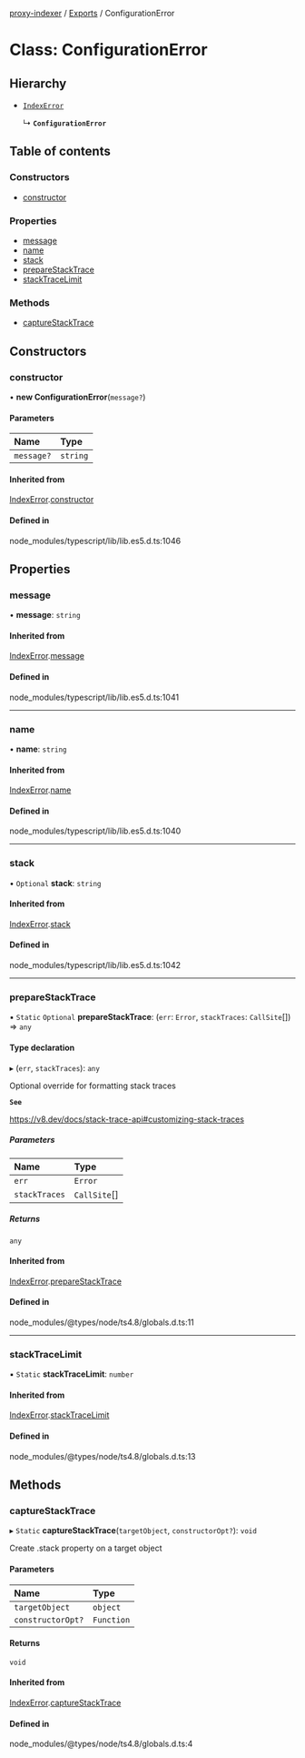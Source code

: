 [proxy-indexer](../README.md) / [Exports](../modules.md) / ConfigurationError

# Class: ConfigurationError

## Hierarchy

- [`IndexError`](IndexError.md)

  ↳ **`ConfigurationError`**

## Table of contents

### Constructors

- [constructor](ConfigurationError.md#constructor)

### Properties

- [message](ConfigurationError.md#message)
- [name](ConfigurationError.md#name)
- [stack](ConfigurationError.md#stack)
- [prepareStackTrace](ConfigurationError.md#preparestacktrace)
- [stackTraceLimit](ConfigurationError.md#stacktracelimit)

### Methods

- [captureStackTrace](ConfigurationError.md#capturestacktrace)

## Constructors

### constructor

• **new ConfigurationError**(`message?`)

#### Parameters

| Name | Type |
| :------ | :------ |
| `message?` | `string` |

#### Inherited from

[IndexError](IndexError.md).[constructor](IndexError.md#constructor)

#### Defined in

node_modules/typescript/lib/lib.es5.d.ts:1046

## Properties

### message

• **message**: `string`

#### Inherited from

[IndexError](IndexError.md).[message](IndexError.md#message)

#### Defined in

node_modules/typescript/lib/lib.es5.d.ts:1041

___

### name

• **name**: `string`

#### Inherited from

[IndexError](IndexError.md).[name](IndexError.md#name)

#### Defined in

node_modules/typescript/lib/lib.es5.d.ts:1040

___

### stack

• `Optional` **stack**: `string`

#### Inherited from

[IndexError](IndexError.md).[stack](IndexError.md#stack)

#### Defined in

node_modules/typescript/lib/lib.es5.d.ts:1042

___

### prepareStackTrace

▪ `Static` `Optional` **prepareStackTrace**: (`err`: `Error`, `stackTraces`: `CallSite`[]) => `any`

#### Type declaration

▸ (`err`, `stackTraces`): `any`

Optional override for formatting stack traces

**`See`**

https://v8.dev/docs/stack-trace-api#customizing-stack-traces

##### Parameters

| Name | Type |
| :------ | :------ |
| `err` | `Error` |
| `stackTraces` | `CallSite`[] |

##### Returns

`any`

#### Inherited from

[IndexError](IndexError.md).[prepareStackTrace](IndexError.md#preparestacktrace)

#### Defined in

node_modules/@types/node/ts4.8/globals.d.ts:11

___

### stackTraceLimit

▪ `Static` **stackTraceLimit**: `number`

#### Inherited from

[IndexError](IndexError.md).[stackTraceLimit](IndexError.md#stacktracelimit)

#### Defined in

node_modules/@types/node/ts4.8/globals.d.ts:13

## Methods

### captureStackTrace

▸ `Static` **captureStackTrace**(`targetObject`, `constructorOpt?`): `void`

Create .stack property on a target object

#### Parameters

| Name | Type |
| :------ | :------ |
| `targetObject` | `object` |
| `constructorOpt?` | `Function` |

#### Returns

`void`

#### Inherited from

[IndexError](IndexError.md).[captureStackTrace](IndexError.md#capturestacktrace)

#### Defined in

node_modules/@types/node/ts4.8/globals.d.ts:4
